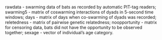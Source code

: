 rawdata - swarming data of bats as recorded by automatic PIT-tag readers;
swarming5 - matrix of coswarming interactions of dyads in 5-second time windows;
days - matrix of days when co-swarming of dyads was recorded;
reletedness - matrix of pairwise genetic relatedness;
noopportunity - matrix for censoring data, bats did not have the opportunity to be observed together;
sexage - vector of individual’s age category.
